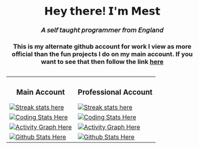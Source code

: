 <h1 align="center"> 𝗛𝗲𝘆 𝘁𝗵𝗲𝗿𝗲! 𝗜'𝗺 𝗠𝗲𝘀𝘁</h1>
  <h3 align="center"> 𝘈 𝘴𝘦𝘭𝘧 𝘵𝘢𝘶𝘨𝘩𝘵 𝘱𝘳𝘰𝘨𝘳𝘢𝘮𝘮𝘦𝘳 𝘧𝘳𝘰𝘮 𝘌𝘯𝘨𝘭𝘢𝘯𝘥 </h3>
  <h3 align="center"> This is my alternate github account for work I view as more official than the fun projects I do on my main account. If you want to see that then follow the link <a href="https://github.com/TheRealMesteven"> here </a></h3>

<h2></h2>

<table cellpadding="0" cellspacing="0" border="0" align="center">
  <!-- Row 1: Streak Stats -->
  <tr>
    <!-- Main Account Streak Stats -->
    <td>
      <h3 align="center">Main Account</h3>
      <a href="https://github.com/TheRealMesteven">
        <img align="center" src="https://github-readme-streak-stats.herokuapp.com/?user=TheRealMesteven&theme=black-ice&&background=151515&&ring=00bfff&&fire=00bfff&currStreakLabel=00bfff" alt="Streak stats here"/>
      </a> 
    </td>
    <!-- Professional Account Streak Stats -->
    <td>
      <h3 align="center">Professional Account</h3>
      <a href="https://github.com/TheOtherRealMesteven">
        <img align="center" src="https://github-readme-streak-stats.herokuapp.com/?user=TheOtherRealMesteven&theme=black-ice&&background=151515&&ring=00bfff&&fire=00bfff&currStreakLabel=00bfff" alt="Streak stats here"/>
      </a> 
    </td>
  </tr>
  <!-- Row 2: Top Languages -->
  <tr>
    <!-- Main Account Top Languages -->
    <td>
      <a href="https://github.com/TheRealMesteven">
        <img align="center" src="https://github-readme-stats.vercel.app/api/top-langs/?username=TheRealMesteven&langs_count=100&theme=algolia&bg_color=151515&title_color=00bfff" alt="Coding Stats Here" />
      </a>
    </td>
    <!-- Professional Account Top Languages -->
    <td>
      <a href="https://github.com/TheOtherRealMesteven">
        <img align="center" src="https://github-readme-stats.vercel.app/api/top-langs/?username=TheOtherRealMesteven&langs_count=100&theme=algolia&bg_color=151515&title_color=00bfff" alt="Coding Stats Here" />
      </a>
    </td>
  </tr>
  <!-- Row 3: Activity Graph -->
  <tr>
    <!-- Main Account Activity Graph -->
    <td>
      <a href="https://github.com/TheRealMesteven">
        <img align="center" src="https://activity-graph.herokuapp.com/graph?username=TheRealMesteven&bg_color=151515&color=00bfff&line=00bfff&point=FFFFFF&hide_border=false&" alt = "Activity Graph Here"
      </a>
    </td>
    <!-- Professional Account Activity Graph -->
    <td>
      <a href="https://github.com/TheOtherRealMesteven">
        <img align="center" src="https://activity-graph.herokuapp.com/graph?username=TheOtherRealMesteven&bg_color=151515&color=00bfff&line=00bfff&point=FFFFFF&hide_border=false&" alt = "Activity Graph Here"
      </a>
    </td>
  </tr>
  <!-- Row 4: GitHub Stats -->
  <tr>
    <!-- Main Account GitHub Stats -->
    <td>
      <a href="https://github.com/TheRealMesteven">
        <img align="center" src="https://github-readme-stats.vercel.app/api?username=TheRealMesteven&hide_border=false&count_private=true&show_icons=true&theme=algolia&bg_color=151515&title_color=00bfff&icon_color=00bfff&border_color=fffffff" alt="Github Stats Here"/>
      </a>
    </td>
    <!-- Professional Account GitHub Stats -->
    <td>
      <a href="https://github.com/TheOtherRealMesteven">
        <img align="center" src="https://github-readme-stats.vercel.app/api?username=TheOtherRealMesteven&hide_border=false&count_private=true&show_icons=true&theme=algolia&bg_color=151515&title_color=00bfff&icon_color=00bfff&border_color=fffffff" alt="Github Stats Here"/>
      </a>
    </td>
  </tr>
</table>

<h2></h2>

<br>
